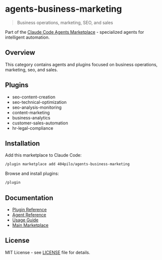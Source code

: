 # agents-business-marketing

> Business operations, marketing, SEO, and sales

Part of the [Claude Code Agents Marketplace](https://github.com/404pilo/agents) - specialized agents for intelligent automation.

## Overview

This category contains agents and plugins focused on business operations, marketing, seo, and sales.

## Plugins

- seo-content-creation
- seo-technical-optimization
- seo-analysis-monitoring
- content-marketing
- business-analytics
- customer-sales-automation
- hr-legal-compliance

## Installation

Add this marketplace to Claude Code:

```bash
/plugin marketplace add 404pilo/agents-business-marketing
```

Browse and install plugins:

```bash
/plugin
```

## Documentation

- [Plugin Reference](docs/plugins.md)
- [Agent Reference](docs/agents.md)
- [Usage Guide](docs/usage.md)
- [Main Marketplace](https://github.com/404pilo/agents)

## License

MIT License - see [LICENSE](LICENSE) file for details.
